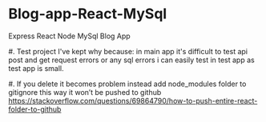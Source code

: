 # Blog-app-React-MySql
Express React Node MySql Blog App

#. Test project I've kept why because: in main app it's difficult to test api post and get request errors
or any sql errors i can easily test in test app as test app is small.

#. If you delete it becomes problem instead add node_modules folder to gitignore this way it won’t be pushed to github
https://stackoverflow.com/questions/69864790/how-to-push-entire-react-folder-to-github

